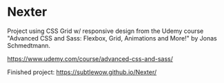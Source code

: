 # Nexter

Project using CSS Grid w/ responsive design from the Udemy course "Advanced CSS and Sass: Flexbox, Grid, Animations and More!" by Jonas Schmedtmann.

https://www.udemy.com/course/advanced-css-and-sass/

Finished project: https://subtlewow.github.io/Nexter/
